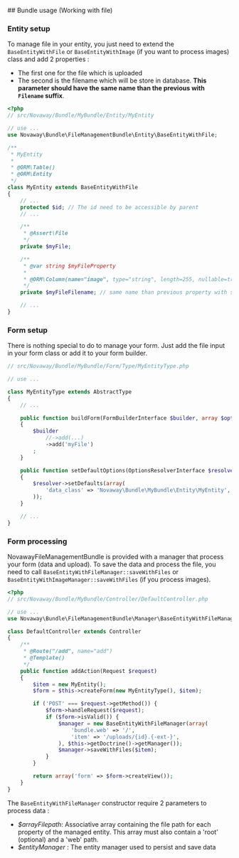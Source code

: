 ## Bundle usage (Working with file)

### Entity setup

To manage file in your entity, you just need to extend the `BaseEntityWithFile` or `BaseEntityWithImage` (if you want to
process images) class and add 2 properties :

* The first one for the file which is uploaded
* The second is the filename which will be store in database. **This parameter should have the same name than the previous
with `Filename` suffix**.

``` php
<?php
// src/Novaway/Bundle/MyBundle/Entity/MyEntity

// use ...
use Novaway\Bundle\FileManagementBundle\Entity\BaseEntityWithFile;

/**
 * MyEntity
 *
 * @ORM\Table()
 * @ORM\Entity
 */
class MyEntity extends BaseEntityWithFile
{
    // ...
    protected $id; // The id need to be accessible by parent
    // ...

    /**
     * @Assert\File
     */
    private $myFile;

    /**
     * @var string $myFileProperty
     *
     * @ORM\Column(name="image", type="string", length=255, nullable=true)
     */
    private $myFileFilename; // same name than previous property with suffix 'Filename"

    // ...
}
```

### Form setup

There is nothing special to do to manage your form. Just add the file input in your form class or add it to your form
builder.

``` php
// src/Novaway/Bundle/MyBundle/Form/Type/MyEntityType.php

// use ...

class MyEntityType extends AbstractType
{
    // ...

    public function buildForm(FormBuilderInterface $builder, array $options)
    {
        $builder
            //->add(...)
            ->add('myFile')
        ;
    }

    public function setDefaultOptions(OptionsResolverInterface $resolver)
    {
        $resolver->setDefaults(array(
            'data_class' => 'Novaway\Bundle\MyBundle\Entity\MyEntity',
        ));
    }

    // ...
}
```

### Form processing

NovawayFileManagementBundle is provided with a manager that process your form (data and upload). To save the data and
process the file, you need to call `BaseEntityWithFileManager::saveWithFiles` or `BaseEntityWithImageManager::saveWithFiles`
(if you process images).

``` php
<?php
// src/Novaway/Bundle/MyBundle/Controller/DefaultController.php

// use ...
use Novaway\Bundle\FileManagementBundle\Manager\BaseEntityWithFileManager;

class DefaultController extends Controller
{
    /**
     * @Route("/add", name="add")
     * @Template()
     */
    public function addAction(Request $request)
    {
        $item = new MyEntity();
        $form = $this->createForm(new MyEntityType(), $item);

        if ('POST' === $request->getMethod()) {
            $form->handleRequest($request);
            if ($form->isValid()) {
                $manager = new BaseEntityWithFileManager(array(
                    'bundle.web' => '/',
                    'item' => '/uploads/{id}.{-ext-}',
                ), $this->getDoctrine()->getManager());
                $manager->saveWithFiles($item);
            }
        }

        return array('form' => $form->createView());
    }
}
```

The `BaseEntityWithFileManager` constructor require 2 parameters to process data :

* *$arrayFilepath*: Associative array containing the file path for each property of the managed entity. This array must
also contain a 'root' (optional) and a 'web' path.
* *$entityManager* : The entity manager used to persist and save data
